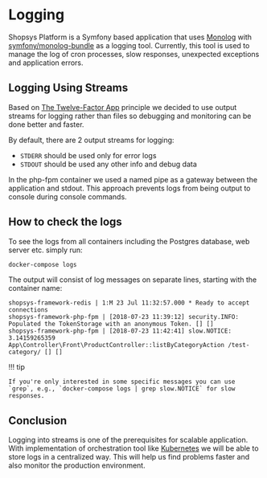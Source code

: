 # Logging
Shopsys Platform is a Symfony based application that uses [Monolog](https://github.com/Seldaek/monolog) with [symfony/monolog-bundle](https://github.com/symfony/monolog-bundle) as a logging tool.
Currently, this tool is used to manage the log of cron processes, slow responses, unexpected exceptions and application errors.

## Logging Using Streams
Based on [The Twelve-Factor App](https://12factor.net/logs) principle we decided to use output streams for logging rather than files so debugging and monitoring can be done better and faster.

By default, there are 2 output streams for logging:

- `STDERR` should be used only for error logs
- `STDOUT` should be used any other info and debug data

In the php-fpm container we used a named pipe as a gateway between the application and stdout.
This approach prevents logs from being output to console during console commands.

## How to check the logs
To see the logs from all containers including the Postgres database, web server etc. simply run:

```sh
docker-compose logs
```
The output will consist of log messages on separate lines, starting with the container name:

```no-highlight
shopsys-framework-redis | 1:M 23 Jul 11:32:57.000 * Ready to accept connections
shopsys-framework-php-fpm | [2018-07-23 11:39:12] security.INFO: Populated the TokenStorage with an anonymous Token. [] []
shopsys-framework-php-fpm | [2018-07-23 11:42:41] slow.NOTICE: 3.14159265359 App\Controller\Front\ProductController::listByCategoryAction /test-category/ [] []
```

!!! tip

    If you're only interested in some specific messages you can use `grep`, e.g., `docker-compose logs | grep slow.NOTICE` for slow responses.

## Conclusion
Logging into streams is one of the prerequisites for scalable application.
With implementation of orchestration tool like [Kubernetes](https://kubernetes.io/) we will be able to store logs in a centralized way.
This will help us find problems faster and also monitor the production environment.
